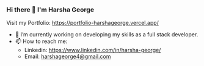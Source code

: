 ### Hi there 👋 I'm Harsha George

Visit my Portfolio: https://portfolio-harshageorge.vercel.app/


- 🔭 I’m currently working on developing my skills as a full stack developer.
- 📫 How to reach me: 
  - Linkedin: https://www.linkedin.com/in/harsha-george/
  - Email: harshageorge4@gmail.com



<!--


- 🔭 I’m currently working on developing my skills as a full stack developer.
- 🌱 I’m currently learning 
- 👯 I’m looking to collaborate on ...
- 🤔 I’m looking for help with ...
- 💬 Ask me about ...
- 📫 How to reach me: ...
- 😄 Pronouns: ...
- ⚡ Fun fact: ...
-->
